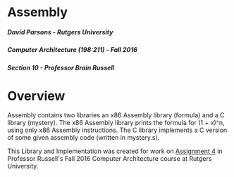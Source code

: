 # Assembly

##### David Parsons - Rutgers University
##### Computer Architecture (198:211) - Fall 2016  
##### Section 10 - Professor Brain Russell  

# Overview

Assembly contains two libraries an x86 Assembly library (formula) and a C library (mystery). The x86 Assembly library prints the formula for (1 + x)^n, using only x86 Assembly instructions. The C library implements a C version of some given assembly code (written in mystery.s).

This Library and Implementation was created for work on [Assignment 4](assembly.pdf) in Professor Russell's Fall 2016 Computer Architecture course at Rutgers University.

